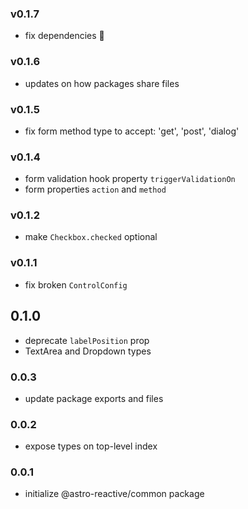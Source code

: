 ### v0.1.7
- fix dependencies 🤣

### v0.1.6
- updates on how packages share files

### v0.1.5
- fix form method type to accept: 'get', 'post', 'dialog'

### v0.1.4
- form validation hook property `triggerValidationOn`
- form properties `action` and `method`

### v0.1.2
- make `Checkbox.checked` optional

### v0.1.1
- fix broken `ControlConfig`

## 0.1.0
- deprecate `labelPosition` prop
- TextArea and Dropdown types

### 0.0.3
- update package exports and files

### 0.0.2
- expose types on top-level index

### 0.0.1
- initialize @astro-reactive/common package